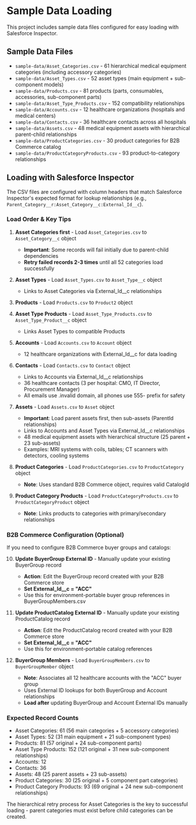 # Sample Data Loading

This project includes sample data files configured for easy loading with Salesforce Inspector.

## Sample Data Files

- `sample-data/Asset_Categories.csv` - 61 hierarchical medical equipment categories (including accessory categories)
- `sample-data/Asset_Types.csv` - 52 asset types (main equipment + sub-component models)
- `sample-data/Products.csv` - 81 products (parts, consumables, accessories, sub-component parts)
- `sample-data/Asset_Type_Products.csv` - 152 compatibility relationships
- `sample-data/Accounts.csv` - 12 healthcare organizations (hospitals and medical centers)
- `sample-data/Contacts.csv` - 36 healthcare contacts across all hospitals
- `sample-data/Assets.csv` - 48 medical equipment assets with hierarchical parent-child relationships
- `sample-data/ProductCategories.csv` - 30 product categories for B2B Commerce catalog
- `sample-data/ProductCategoryProducts.csv` - 93 product-to-category relationships

## Loading with Salesforce Inspector

The CSV files are configured with column headers that match Salesforce Inspector's expected format for lookup relationships (e.g., `Parent_Category__r:Asset_Category__c:External_Id__c`).

### Load Order & Key Tips

1. **Asset Categories first** - Load `Asset_Categories.csv` to `Asset_Category__c` object
   - **Important**: Some records will fail initially due to parent-child dependencies
   - **Retry failed records 2-3 times** until all 52 categories load successfully

2. **Asset Types** - Load `Asset_Types.csv` to `Asset_Type__c` object
   - Links to Asset Categories via External_Id\_\_c relationships

3. **Products** - Load `Products.csv` to `Product2` object

4. **Asset Type Products** - Load `Asset_Type_Products.csv` to `Asset_Type_Product__c` object
   - Links Asset Types to compatible Products

5. **Accounts** - Load `Accounts.csv` to `Account` object
   - 12 healthcare organizations with External_Id\_\_c for data loading

6. **Contacts** - Load `Contacts.csv` to `Contact` object
   - Links to Accounts via External_Id\_\_c relationships
   - 36 healthcare contacts (3 per hospital: CMO, IT Director, Procurement Manager)
   - All emails use .invalid domain, all phones use 555- prefix for safety

7. **Assets** - Load `Assets.csv` to `Asset` object
   - **Important**: Load parent assets first, then sub-assets (ParentId relationships)
   - Links to Accounts and Asset Types via External_Id\_\_c relationships
   - 48 medical equipment assets with hierarchical structure (25 parent + 23 sub-assets)
   - Examples: MRI systems with coils, tables; CT scanners with detectors, cooling systems

8. **Product Categories** - Load `ProductCategories.csv` to `ProductCategory` object
   - **Note**: Uses standard B2B Commerce object, requires valid CatalogId
9. **Product Category Products** - Load `ProductCategoryProducts.csv` to `ProductCategoryProduct` object
   - **Note**: Links products to categories with primary/secondary relationships

### B2B Commerce Configuration (Optional)

If you need to configure B2B Commerce buyer groups and catalogs:

10. **Update BuyerGroup External ID** - Manually update your existing BuyerGroup record
    - **Action**: Edit the BuyerGroup record created with your B2B Commerce store
    - **Set External_Id\_\_c = "ACC"**
    - Use this for environment-portable buyer group references in BuyerGroupMembers.csv

11. **Update ProductCatalog External ID** - Manually update your existing ProductCatalog record
    - **Action**: Edit the ProductCatalog record created with your B2B Commerce store
    - **Set External_Id\_\_c = "ACC"**
    - Use this for environment-portable catalog references

12. **BuyerGroup Members** - Load `BuyerGroupMembers.csv` to `BuyerGroupMember` object
    - **Note**: Associates all 12 healthcare accounts with the "ACC" buyer group
    - Uses External ID lookups for both BuyerGroup and Account relationships
    - **Load after** updating BuyerGroup and Account External IDs manually

### Expected Record Counts

- Asset Categories: 61 (56 main categories + 5 accessory categories)
- Asset Types: 52 (31 main equipment + 21 sub-component types)
- Products: 81 (57 original + 24 sub-component parts)
- Asset Type Products: 152 (121 original + 31 new sub-component relationships)
- Accounts: 12
- Contacts: 36
- Assets: 48 (25 parent assets + 23 sub-assets)
- Product Categories: 30 (25 original + 5 component part categories)
- Product Category Products: 93 (69 original + 24 new sub-component relationships)

The hierarchical retry process for Asset Categories is the key to successful loading - parent categories must exist before child categories can be created.
